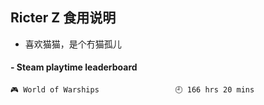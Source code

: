 ## Ricter Z 食用说明
- 喜欢猫猫，是个冇猫孤儿

<!-- steam-box start -->
#### - Steam playtime leaderboard
```text
🎮 World of Warships                 🕘 166 hrs 20 mins
```
<!-- Powered by https://github.com/YouEclipse/steam-box . -->
<!-- steam-box end -->
